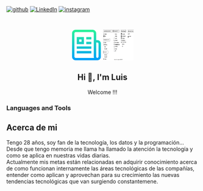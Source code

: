 [![github][github-shield]][github-url] [![LinkedIn][linkedin-shield]][linkedin-url] [![instagram][instagram-shield]][instagram-url]

<link rel="stylesheet" href="https://cdn.jsdelivr.net/gh/devicons/devicon@v2.14.0/devicon.min.css">

<!-- PROJECT LOGO -->
<br />
<p align="center">

  <img src="images/logo.png" alt="Logo" width="80" height="80">
  <img src="images/IconsSkills.drawio.svg" alt="Logo" width="80" height="80">

  <h2  align="center">Hi 👋, I'm Luis</h2>
  <p align="center">
    Welcome !!!
  </p> 
</p>



### Languages and Tools
<!-- in your body -->
<i class="devicon-python-plain"></i>
<i class="devicon-postgresql-plain"></i><i class="devicon-sqlalchemy-plain"></i><i class="devicon-microsoftsqlserver-plain"></i><i class="devicon-pandas-original"><i class="devicon-numpy-original"></i></i><i class="devicon-amazonwebservices-plain-wordmark"></i><i class="devicon-jupyter-plain-wordmark"></i><i class="devicon-azure-plain-wordmark"></i><i class="devicon-docker-plain-wordmark"></i><i class="devicon-oracle-original"></i><i class="devicon-git-plain"></i><i class="devicon-github-original"></i><i class="devicon-linux-plain"></i>

<!-- Acerca de mi -->
## Acerca de mi
Tengo 28 años, soy fan de la tecnología, los datos y la programación...
<br />
Desde que tengo memoria me llama ha llamado la atención la tecnología y como se aplica en
nuestras vidas diarias.
<br />
Actualmente mis metas están relacionadas en adquirir conocimiento acerca de como funcionan
internamente las áreas tecnológicas de las compañías, entender como aplican y aprovechan
para su crecimiento las nuevas tendencias tecnológicas que van surgiendo constantemene.

<!-- VARS -->

[linkedin-shield]: https://img.shields.io/badge/LinkedIn-0077B5?style=for-the-badge&logo=linkedin&logoColor=white
[linkedin-url]: https://www.linkedin.com/in/luisarg03/


[github-shield]:https://img.shields.io/badge/GitHub-100000?style=for-the-badge&logo=github&logoColor=white
[github-url]:https://github.com/Luisarg03

[instagram-shield]:https://img.shields.io/badge/Instagram-E4405F?style=for-the-badge&logo=instagram&logoColor=white
[instagram-url]:https://www.instagram.com/hiro_lmp/

